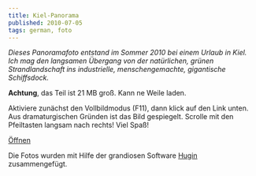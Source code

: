 ```yaml
---
title: Kiel-Panorama
published: 2010-07-05
tags: german, foto
---
```


*Dieses Panoramafoto entstand im Sommer 2010 bei einem Urlaub in Kiel. Ich mag den langsamen Übergang von der natürlichen, grünen Strandlandschaft ins industrielle, menschengemachte, gigantische Schiffsdock.*

**Achtung**, das Teil ist 21 MB groß. Kann ne Weile laden.

Aktiviere zunächst den Vollbildmodus (F11), dann klick auf den Link unten. Aus dramaturgischen Gründen ist das Bild gespiegelt. Scrolle mit den Pfeiltasten langsam nach rechts! Viel Spaß!

[Öffnen](view/)

Die Fotos wurden mit Hilfe der grandiosen Software [Hugin](http://hugin.sf.net) zusammengefügt.
